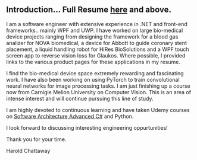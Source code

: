 ## Introduction... Full Resume <a href="https://github.com/softwarelifecycle/resume/blob/main/Resume-HaroldChattaway.md">here</a> and above.

I am a software engineer with extensive experience in .NET and front-end frameworks.. mainly WPF and UWP. I have worked on large bio-medical device projects ranging from designing the framework for a blood gas analizer for NOVA biomedical, a device for Abbott to guide coronary stent placement, a liquid handling robot for HiRes BioSolutions and a WPF touch screen app to reverse vision loss for Glaukos. Where possible, I provided links to the various product pages for these applications in my resume.

I find the bio-medical device space extremely rewarding and fascinating work. I have also been working on using PyTorch to train convolutional neural networks for image processing tasks. I am just finishing up a course now from Carnigie Mellon University on Computer Vision. This is an area of intense interest and will continue pursuing this line of study.

I am highly devoted to continuous learning and have taken Udemy courses on <a href="https://github.com/softwarelifecycle/resume/blob/main/SoftArchCertificate.jpg">Software Architecture</a>,<a href="https://github.com/softwarelifecycle/resume/blob/main/AdvancedCSharpCert.jpg">Advanced C#</a> and Python.

I look forward to discussing interesting engineering oppurtunities! 

Thank you for your time.

Harold Chattaway

